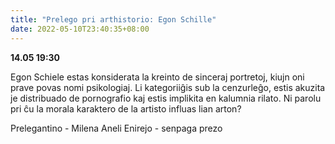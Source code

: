 ```yaml
---
title: "Prelego pri arthistorio: Egon Schille"
date: 2022-05-10T23:40:35+08:00
---
```


**14.05 19:30**

Egon Schiele estas konsiderata la kreinto de sinceraj portretoj, kiujn oni prave povas nomi psikologiaj.
Li kategoriiĝis sub la cenzurleĝo, estis akuzita je distribuado de pornografio kaj estis implikita en kalumnia rilato. Ni parolu pri ĉu la morala karaktero de la artisto influas lian arton?

Prelegantino - Milena Aneli
Enirejo - senpaga prezo